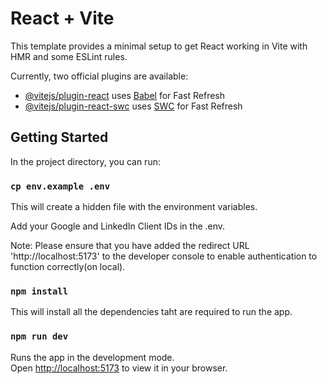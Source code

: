 # React + Vite

This template provides a minimal setup to get React working in Vite with HMR and some ESLint rules.

Currently, two official plugins are available:

- [@vitejs/plugin-react](https://github.com/vitejs/vite-plugin-react/blob/main/packages/plugin-react/README.md) uses [Babel](https://babeljs.io/) for Fast Refresh
- [@vitejs/plugin-react-swc](https://github.com/vitejs/vite-plugin-react-swc) uses [SWC](https://swc.rs/) for Fast Refresh

## Getting Started

In the project directory, you can run:

### `cp env.example .env`

This will create a hidden file with the environment variables.

Add your Google and LinkedIn Client IDs in the .env.

Note: Please ensure that you have added the redirect URL 'http://localhost:5173' to the developer console to enable authentication to function correctly(on local).

### `npm install`

This will install all the dependencies taht are required to run the app.

### `npm run dev`

Runs the app in the development mode.\
Open [http://localhost:5173](http://localhost:5173) to view it in your browser.
